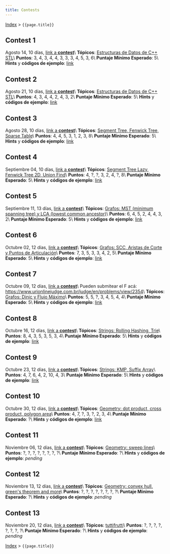 ```yaml
---
title: Contests
---
```


[Index](index) > ```{{page.title}}```

## Contest 1
Agosto 14, 10 días, [link a **contest**](https://vjudge.net/contest/389271)\\
**Tópicos**: [Estructuras de Datos de C++ STL](resources/data_structures)\\
**Puntos**: 3, 4, 3, 4, 4, 3, 3, 3, 4, 5, 3, 6\\
**Puntaje Mínimo Esperado**: 5\\
**Hints** y **códigos de ejemplo**: [link](hints/contest1)

## Contest 2
Agosto 21, 10 días, [link a **contest**](https://vjudge.net/contest/390579)\\
**Tópicos**: [Estructuras de Datos de C++ STL](resources/data_structures)\\
**Puntos**: 4, 3, 4, 4, 2, 4, 3, 2\\
**Puntaje Mínimo Esperado**: 5\\
**Hints** y **códigos de ejemplo**: [link](hints/contest2)

## Contest 3
Agosto 28, 10 días, [link a **contest**](https://vjudge.net/contest/391596)\\
**Tópicos**: [Segment Tree, Fenwick Tree, Sparse Table](resources/data_structures)\\
**Puntos**: 4, 4, 5, 3, 1, 2, 3, 8\\
**Puntaje Mínimo Esperado**: 5\\
**Hints** y **códigos de ejemplo**: [link](hints/contest3)

## Contest 4
Septiembre 04, 10 días, [link a **contest**](https://vjudge.net/contest/392902)\\
**Tópicos**: [Segment Tree Lazy, Fenwick Tree 2D, Union Find](resources/data_structures)\\
**Puntos**: 4, ?, ?, 3, 2, 4, ?, 8\\
**Puntaje Mínimo Esperado**: 5\\
**Hints** y **códigos de ejemplo**: [link](hints/contest4)

## Contest 5
Septiembre 11, 13 días, [link a **contest**](https://vjudge.net/contest/394087)\\
**Tópicos**: [Grafos: MST (minimum spanning tree) y LCA (lowest common ancestor)](resources/graphs)\\
**Puntos**: 6, 4, 5, 2, 4, 4, 3, 2\\
**Puntaje Mínimo Esperado**: 5\\
**Hints** y **códigos de ejemplo**: [link](hints/contest5)

## Contest 6
Octubre 02, 12 días, [link a **contest**](https://vjudge.net/contest/398634)\\
**Tópicos**: [Grafos: SCC, Aristas de Corte y Puntos de Articulación](resources/graphs)\\
**Puntos**: 7, 3, 5, 3, 3, 4, 2, 5\\
**Puntaje Mínimo Esperado**: 5\\
**Hints** y **códigos de ejemplo**: [link](hints/contest6)

## Contest 7
Octubre 09, 12 días, [link a **contest**](https://vjudge.net/contest/400285)\\
Pueden submitear el F acá: <https://www.urionlinejudge.com.br/judge/en/problems/view/2354>\\
**Tópicos**: [Grafos: Dinic y Flujo Máximo](resources/graphs)\\
**Puntos**: 5, 5, ?, 3, 4, 5, 4, 4\\
**Puntaje Mínimo Esperado**: 5\\
**Hints** y **códigos de ejemplo**: [link](hints/contest7)

## Contest 8
Octubre 16, 12 días, [link a **contest**](https://vjudge.net/contest/401948)\\
**Tópicos**: [Strings: Rolling Hashing, Trie](resources/strings)\\
**Puntos**: 8, 4, 3, 5, 3, 5, 3, 4\\
**Puntaje Mínimo Esperado**: 5\\
**Hints** y **códigos de ejemplo**: [link](hints/contest8)

## Contest 9
Octubre 23, 12 días, [link a **contest**](https://vjudge.net/contest/403555)\\
**Tópicos**: [Strings: KMP, Suffix Array](resources/strings)\\
**Puntos**: 4, 7, 6, 4, 2, 10, 4, 3\\
**Puntaje Mínimo Esperado**: 5\\
**Hints** y **códigos de ejemplo**: [link](hints/contest9)

## Contest 10
Octubre 30, 12 días, [link a **contest**](https://vjudge.net/contest/404967)\\
**Tópicos**: [Geometry: dot product, cross product, polygon area](resources/geometry)\\
**Puntos**: 4, 7, ?, 3, ?, 2, 3, 4\\
**Puntaje Mínimo Esperado**: ?\\
**Hints** y **códigos de ejemplo**: [link](hints/contest10)

## Contest 11
Noviembre 06, 12 días, [link a **contest**](https://vjudge.net/contest/406367)\\
**Tópicos**: [Geometry: sweep lines](resources/geometry)\\
**Puntos**: ?, ?, ?, ?, ?, ?, ?, ?\\
**Puntaje Mínimo Esperado**: ?\\
**Hints** y **códigos de ejemplo**: _pending_

## Contest 12
Noviembre 13, 12 días, [link a **contest**](https://vjudge.net/contest/407720)\\
**Tópicos**: [Geometry: convex hull, green's theorem and more](resources/geometry)\\
**Puntos**: ?, ?, ?, ?, ?, ?, ?, ?\\
**Puntaje Mínimo Esperado**: ?\\
**Hints** y **códigos de ejemplo**: _pending_

## Contest 13
Noviembre 20, 12 días, [link a **contest**](https://vjudge.net/contest/408968)\\
**Tópicos**: [tuttifrutti](resources/resources)\\
**Puntos**: ?, ?, ?, ?, ?, ?, ?, ?\\
**Puntaje Mínimo Esperado**: ?\\
**Hints** y **códigos de ejemplo**: _pending_

[Index](index) > ```{{page.title}}```

